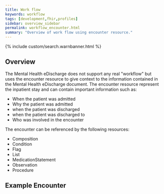 ```yaml
---
title: Work flow
keywords: workflow
tags: [development,fhir,profiles]
sidebar: overview_sidebar
permalink: workflow_encounter.html
summary: "Overview of work flow using encounter resource."
---
```


{% include custom/search.warnbanner.html %}

## Overview ##

The Mental Health eDischarge does not support any real "workflow" but uses the encounter resource to give context to the information contained in the Mental Health eDischarge document. The encounter resource represent the inpatient stay and can contain important information such as:
 
- When the patient was admitted
- Why the patient was admitted
- when the patient was discharged
- when the patient was discharged to
- Who was involved in the encounter

The encounter can be referenced by the following resources:

- Composition
- Condition 
- Flag
- List
- MedicationStatement
- Observation
- Procedure

## Example Encounter ##

<script src="https://gist.github.com/IOPS-DEV/66bff9022f16f8341ec1f7b77391ac23.js"></script>




